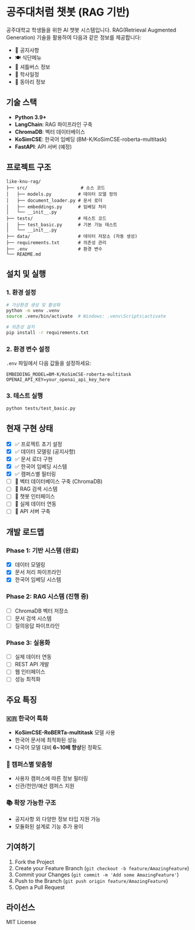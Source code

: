# 공주대처럼 챗봇 (RAG 기반)

공주대학교 학생들을 위한 AI 챗봇 시스템입니다. RAG(Retrieval Augmented Generation) 기술을 활용하여 다음과 같은 정보를 제공합니다:

- 📢 공지사항
- 🍽️ 식단메뉴  
- 🚌 셔틀버스 정보
- 📅 학사일정
- 🎯 동아리 정보

## 기술 스택

- **Python 3.9+**
- **LangChain**: RAG 파이프라인 구축
- **ChromaDB**: 벡터 데이터베이스
- **KoSimCSE**: 한국어 임베딩 (BM-K/KoSimCSE-roberta-multitask)
- **FastAPI**: API 서버 (예정)

## 프로젝트 구조

```
like-knu-rag/
├── src/                    # 소스 코드
│   ├── models.py          # 데이터 모델 정의
│   ├── document_loader.py # 문서 로더
│   ├── embeddings.py      # 임베딩 처리
│   └── __init__.py
├── tests/                 # 테스트 코드
│   ├── test_basic.py      # 기본 기능 테스트
│   └── __init__.py
├── data/                  # 데이터 저장소 (자동 생성)
├── requirements.txt       # 의존성 관리
├── .env                   # 환경 변수
└── README.md
```

## 설치 및 실행

### 1. 환경 설정
```bash
# 가상환경 생성 및 활성화
python -m venv .venv
source .venv/bin/activate  # Windows: .venv\Scripts\activate

# 의존성 설치
pip install -r requirements.txt
```

### 2. 환경 변수 설정
`.env` 파일에서 다음 값들을 설정하세요:
```env
EMBEDDING_MODEL=BM-K/KoSimCSE-roberta-multitask
OPENAI_API_KEY=your_openai_api_key_here
```

### 3. 테스트 실행
```bash
python tests/test_basic.py
```

## 현재 구현 상태

- [x] ✅ 프로젝트 초기 설정
- [x] ✅ 데이터 모델링 (공지사항)
- [x] ✅ 문서 로더 구현
- [x] ✅ 한국어 임베딩 시스템
- [x] ✅ 캠퍼스별 필터링
- [ ] 🚧 벡터 데이터베이스 구축 (ChromaDB)
- [ ] 🚧 RAG 검색 시스템
- [ ] 🚧 챗봇 인터페이스
- [ ] 🚧 실제 데이터 연동
- [ ] 🚧 API 서버 구축

## 개발 로드맵

### Phase 1: 기반 시스템 (완료)
- [x] 데이터 모델링
- [x] 문서 처리 파이프라인
- [x] 한국어 임베딩 시스템

### Phase 2: RAG 시스템 (진행 중)
- [ ] ChromaDB 벡터 저장소
- [ ] 문서 검색 시스템
- [ ] 질의응답 파이프라인

### Phase 3: 실용화
- [ ] 실제 데이터 연동
- [ ] REST API 개발
- [ ] 웹 인터페이스
- [ ] 성능 최적화

## 주요 특징

### 🇰🇷 한국어 특화
- **KoSimCSE-RoBERTa-multitask** 모델 사용
- 한국어 문서에 최적화된 성능
- 다국어 모델 대비 **6~10배 향상**된 정확도

### 🎯 캠퍼스별 맞춤형
- 사용자 캠퍼스에 따른 정보 필터링
- 신관/천안/예산 캠퍼스 지원

### 📚 확장 가능한 구조
- 공지사항 외 다양한 정보 타입 지원 가능
- 모듈화된 설계로 기능 추가 용이

## 기여하기

1. Fork the Project
2. Create your Feature Branch (`git checkout -b feature/AmazingFeature`)
3. Commit your Changes (`git commit -m 'Add some AmazingFeature'`)
4. Push to the Branch (`git push origin feature/AmazingFeature`)
5. Open a Pull Request

## 라이선스

MIT License
